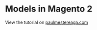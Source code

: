 # Models in Magento 2

View the tutorial on [paulmestereaga.com](http://paulmestereaga.com/models-in-magento-2/)